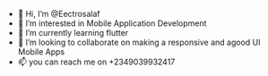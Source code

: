 - 👋 Hi, I’m @Eectrosalaf
- 👀 I’m interested in Mobile Application Development
- 🌱 I’m currently learning flutter
- 💞️ I’m looking to collaborate on making a responsive and agood UI Mobile Apps
- 📫 you can reach me on +2349039932417

<!---
Eectrosalaf/Eectrosalaf is a ✨ special ✨ repository because its `README.md` (this file) appears on your GitHub profile.
You can click the Preview link to take a look at your changes.
--->
